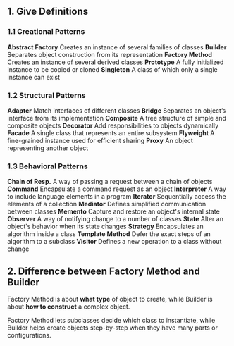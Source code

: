 ## 1. Give Definitions

### 1.1 Creational Patterns

**Abstract Factory**	Creates an instance of several families of classes
**Builder**	Separates object construction from its representation
**Factory Method**	Creates an instance of several derived classes
**Prototype**	A fully initialized instance to be copied or cloned
**Singleton**	A class of which only a single instance can exist

### 1.2 Structural Patterns

**Adapter**	Match interfaces of different classes
**Bridge**	Separates an object’s interface from its implementation
**Composite**	A tree structure of simple and composite objects
**Decorator**	Add responsibilities to objects dynamically
**Facade**	A single class that represents an entire subsystem
**Flyweight**	A fine-grained instance used for efficient sharing
**Proxy**	An object representing another object

### 1.3 Behavioral Patterns

**Chain of Resp.**	A way of passing a request between a chain of objects
**Command**	Encapsulate a command request as an object
**Interpreter**	A way to include language elements in a program
**Iterator**	Sequentially access the elements of a collection
**Mediator**	Defines simplified communication between classes
**Memento**	Capture and restore an object's internal state
**Observer**	A way of notifying change to a number of classes
**State**	Alter an object's behavior when its state changes
**Strategy**	Encapsulates an algorithm inside a class
**Template Method**	Defer the exact steps of an algorithm to a subclass
**Visitor**	Defines a new operation to a class without change

## 2. Difference between Factory Method and Builder

Factory Method is about **what type** of object to create, while Builder is about **how to construct** a complex object. 

Factory Method lets subclasses decide which class to instantiate, while Builder helps create objects step-by-step when they have many parts or configurations.
